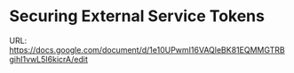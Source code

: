 # Securing External Service Tokens

URL: https://docs.google.com/document/d/1e10UPwmI16VAQleBK81EQMMGTRBgihI1vwL5I6kicrA/edit
